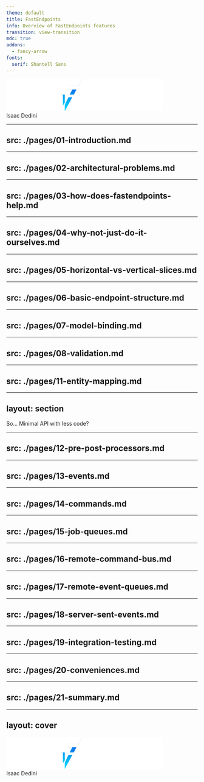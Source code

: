 ```yaml
---
theme: default
title: FastEndpoints
info: Overview of FastEndpoints features
transition: view-transition
mdc: true
addons:
  - fancy-arrow
fonts:
  serif: Shantell Sans
---
```


<img src="./images/FE-logo.svg" class="mr-80">
<div class="absolute left-3.5rem bottom-2.5rem">
  Isaac&nbsp;Dedini
</div>

<!--
Hi. I'm Isaac.

And, I happen to be a software developer!

No, I started working here actually, with Telstra Purple a little over five years ago, which is about the extent of my career.

In that time, I've been incredibly fortunate enough to have worked on quite a few projects now, across many different domains, and with more than a just a small handful of different technologies.

I've also had a really fantastic support structure around me, and it's allowed me the freedom to really explore different ways of doing things.

That freedom has led to me constantly being on the lookout for new ways of doing things, _especially_ when it comes to making the development experience better.

After all, I set my sights on a career in software development after falling in love with writing code, and honestly I'm probably _still_ in a bit of a honeymoon phase with it, but one thing I'm really focused on is trying to preserve that feeling for as long as possible.

FastEndpoints happens to be one of the things that I stumbled across in recent times, and I wanted to share a bit of an overview of it, and also why I think it's worth actually using.
-->

---
src: ./pages/01-introduction.md
---

---
src: ./pages/02-architectural-problems.md
---

---
src: ./pages/03-how-does-fastendpoints-help.md
---

---
src: ./pages/04-why-not-just-do-it-ourselves.md
---

---
src: ./pages/05-horizontal-vs-vertical-slices.md
---

---
src: ./pages/06-basic-endpoint-structure.md
---

---
src: ./pages/07-model-binding.md
---

---
src: ./pages/08-validation.md
---

---
src: ./pages/11-entity-mapping.md
---

---
layout: section
---

<div class="text-size-4xl mx-30">
  So... Minimal API with less code?
</div>

<!--
So, we've got a nice, _expressive_ way to write our endpoints, and it cuts down on a fair bit of boilerplate.

By keeping all of our code closely linked together, it allows us to start simple, declaring a single endpoint and easily extending functionality to those supporting classes as required.

That said, so far all we've really done so far is wrap a few helper methods around Minimal API and moved our application layer into the presentation layer.

Honestly if it stopped here I'd probably consider it not worth the risk of leaning so heavily on yet another library.

There's a few tricks left up FastEndpoints' sleeve that really make it an interesting choice though.
-->

---
src: ./pages/12-pre-post-processors.md
---

---
src: ./pages/13-events.md
---

---
src: ./pages/14-commands.md
---

---
src: ./pages/15-job-queues.md
---

---
src: ./pages/16-remote-command-bus.md
---

---
src: ./pages/17-remote-event-queues.md
---

---
src: ./pages/18-server-sent-events.md
---

---
src: ./pages/19-integration-testing.md
---

---
src: ./pages/20-conveniences.md
---

---
src: ./pages/21-summary.md
---

---
layout: cover
---

<img src="./images/FE-logo.svg" class="ml-83 mr-70 mt-8">
<div class="flex justify-center font-extralight text-slate-500 mt-4">
  Isaac&nbsp;Dedini
</div>

<!--
Thanks!

Any questions?
-->
